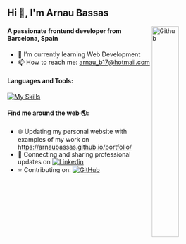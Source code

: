 ## Hi 👋, I'm Arnau Bassas <br>

<img width="35%" align="right" alt="Github" src="https://user-images.githubusercontent.com/48678280/88862734-4903af80-d201-11ea-968b-9c939d88a37c.gif" />


#### A passionate frontend developer from Barcelona, Spain


- 🌱 I’m currently learning Web Development
- 📫 How to reach me: arnau_b17@hotmail.com


#### Languages and Tools:
[![My Skills](https://skillicons.dev/icons?i=javascript,react,nodejs,css,typescript,html,git&theme=light)](https://skillicons.dev)

#### Find me around the web 🌎:
- 🌐 Updating my personal website with examples of my work on https://arnaubassas.github.io/portfolio/
- 💼 Connecting and sharing professional updates on [![Linkedin](https://i.stack.imgur.com/gVE0j.png)](https://www.linkedin.com/in/arnau-bassas-cordoba)
- :star: Contributing on: [![GitHub](https://i.stack.imgur.com/tskMh.png)](https://github.com/arnaubassas)

<!--
**arnaubassas/arnaubassas** is a ✨ _special_ ✨ repository because its `README.md` (this file) appears on your GitHub profile.

Here are some ideas to get you started:

- 🔭 I’m currently working on ...
- 🌱 I’m currently learning ...
- 👯 I’m looking to collaborate on ...
- 🤔 I’m looking for help with ...
- 💬 Ask me about ...
- 📫 How to reach me: ...
- 😄 Pronouns: ...
- ⚡ Fun fact: ...
-->
